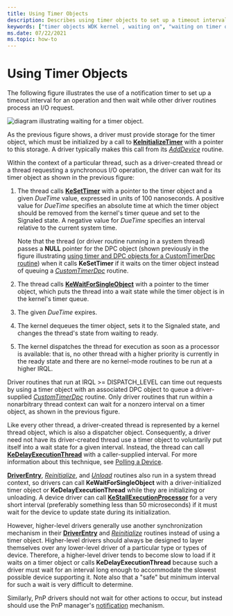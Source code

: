 ```yaml
---
title: Using Timer Objects
description: Describes using timer objects to set up a timeout interval for an operation and then wait while other driver routines process an I/O request.
keywords: ["timer objects WDK kernel , waiting on", "waiting on timer objects", "notification timers WDK kernel", "KeDelayExecutionThread", "KeWaitForSingleObject", "KeInitializeTimer", "KeSetTimer", "DueTime values"]
ms.date: 07/22/2021
ms.topic: how-to
---
```


# Using Timer Objects

The following figure illustrates the use of a notification timer to set up a timeout interval for an operation and then wait while other driver routines process an I/O request.

![diagram illustrating waiting for a timer object.](images/3ketimer.png)

As the previous figure shows, a driver must provide storage for the timer object, which must be initialized by a call to [**KeInitializeTimer**](/windows-hardware/drivers/ddi/wdm/nf-wdm-keinitializetimer) with a pointer to this storage. A driver typically makes this call from its [*AddDevice*](/windows-hardware/drivers/ddi/wdm/nc-wdm-driver_add_device) routine.

Within the context of a particular thread, such as a driver-created thread or a thread requesting a synchronous I/O operation, the driver can wait for its timer object as shown in the previous figure:

1. The thread calls [**KeSetTimer**](/windows-hardware/drivers/ddi/wdm/nf-wdm-kesettimer) with a pointer to the timer object and a given *DueTime* value, expressed in units of 100 nanoseconds. A positive value for *DueTime* specifies an absolute time at which the timer object should be removed from the kernel's timer queue and set to the Signaled state. A negative value for *DueTime* specifies an interval relative to the current system time.

    Note that the thread (or driver routine running in a system thread) passes a **NULL** pointer for the DPC object (shown previously in the figure illustrating [using timer and DPC objects for a CustomTimerDpc routine](registering-and-queuing-a-customtimerdpc-routine.md)) when it calls **KeSetTimer** if it waits on the timer object instead of queuing a [*CustomTimerDpc*](using-a-customtimerdpc-routine.md) routine.

1. The thread calls [**KeWaitForSingleObject**](/windows-hardware/drivers/ddi/wdm/nf-wdm-kewaitforsingleobject) with a pointer to the timer object, which puts the thread into a wait state while the timer object is in the kernel's timer queue.

1. The given *DueTime* expires.

1. The kernel dequeues the timer object, sets it to the Signaled state, and changes the thread's state from waiting to ready.

1. The kernel dispatches the thread for execution as soon as a processor is available: that is, no other thread with a higher priority is currently in the ready state and there are no kernel-mode routines to be run at a higher IRQL.

Driver routines that run at IRQL >= DISPATCH_LEVEL can time out requests by using a timer object with an associated DPC object to queue a driver-supplied [*CustomTimerDpc*](using-a-customtimerdpc-routine.md) routine. Only driver routines that run within a nonarbitrary thread context can wait for a nonzero interval on a timer object, as shown in the previous figure.

Like every other thread, a driver-created thread is represented by a kernel thread object, which is also a dispatcher object. Consequently, a driver need not have its driver-created thread use a timer object to voluntarily put itself into a wait state for a given interval. Instead, the thread can call [**KeDelayExecutionThread**](/windows-hardware/drivers/ddi/wdm/nf-wdm-kedelayexecutionthread) with a caller-supplied interval. For more information about this technique, see [Polling a Device](avoid-polling-devices.md).

[**DriverEntry**](/windows-hardware/drivers/ddi/wdm/nc-wdm-driver_initialize), [*Reinitialize*](/windows-hardware/drivers/ddi/ntddk/nc-ntddk-driver_reinitialize), and [*Unload*](/windows-hardware/drivers/ddi/wdm/nc-wdm-driver_unload) routines also run in a system thread context, so drivers can call **KeWaitForSingleObject** with a driver-initialized timer object or **KeDelayExecutionThread** while they are initializing or unloading. A device driver can call [**KeStallExecutionProcessor**](/windows-hardware/drivers/ddi/ntifs/nf-ntifs-kestallexecutionprocessor) for a very short interval (preferably something less than 50 microseconds) if it must wait for the device to update state during its initialization.

However, higher-level drivers generally use another synchronization mechanism in their [**DriverEntry**](/windows-hardware/drivers/ddi/wdm/nc-wdm-driver_initialize) and [*Reinitialize*](/windows-hardware/drivers/ddi/ntddk/nc-ntddk-driver_reinitialize) routines instead of using a timer object. Higher-level drivers should always be designed to layer themselves over any lower-level driver of a particular type or types of device. Therefore, a higher-level driver tends to become slow to load if it waits on a timer object or calls **KeDelayExecutionThread** because such a driver must wait for an interval long enough to accommodate the slowest possible device supporting it. Note also that a "safe" but minimum interval for such a wait is very difficult to determine.

Similarly, PnP drivers should not wait for other actions to occur, but instead should use the PnP manager's [notification](using-pnp-notification.md) mechanism.
